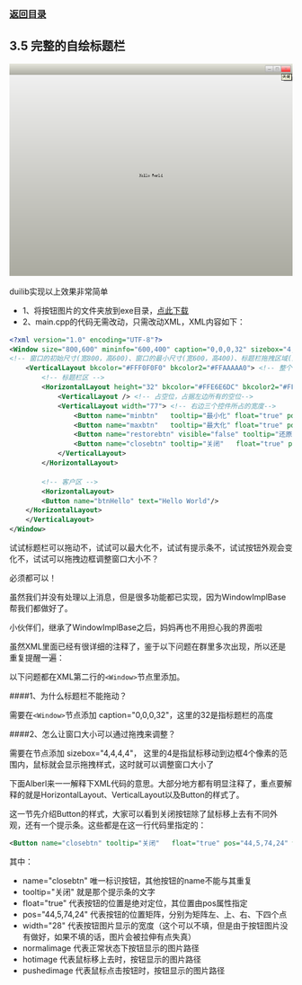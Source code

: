 ### [返回目录](0.目录.md)

## 3.5 完整的自绘标题栏

![](image/3.5.1.png)

duilib实现以上效果非常简单

- 1、将按钮图片的文件夹放到exe目录，[点此下载](http://dlwt.csdn.net/fd.php?i=193563318134594&s=98a7e7413359f74e0aa35a3bd69cd6bb)
- 2、main.cpp的代码无需改动，只需改动XML，XML内容如下：

```xml
<?xml version="1.0" encoding="UTF-8"?>
<Window size="800,600" mininfo="600,400" caption="0,0,0,32" sizebox="4,4,4,4"> 
<!-- 窗口的初始尺寸(宽800，高600)、窗口的最小尺寸(宽600，高400)、标题栏拖拽区域(高32)、可拖拽边框大小(这里添加sizebox后就可以拖拽边框调整大小了) -->
    <VerticalLayout bkcolor="#FFF0F0F0" bkcolor2="#FFAAAAA0"> <!-- 整个窗口的背景色 -->
        <!-- 标题栏区 -->
        <HorizontalLayout height="32" bkcolor="#FFE6E6DC" bkcolor2="#FFAAAAA0"> <!-- 标题栏背景色 bkcolor、bkcolor2、bkcolor3分别是渐变色的三个值-->         
            <VerticalLayout /> <!-- 占空位，占据左边所有的空位-->
            <VerticalLayout width="77"> <!-- 右边三个控件所占的宽度-->
                <Button name="minbtn"   tooltip="最小化" float="true" pos="0,5,22,24"  width="23" normalimage=" file='SysBtn\MinNormal.bmp' " hotimage=" file='SysBtn\MinFocus.bmp' " pushedimage=" file='SysBtn\MinFocus.bmp' "/>
                <Button name="maxbtn"   tooltip="最大化" float="true" pos="22,5,44,24" width="23" normalimage=" file='SysBtn\MaxNormal.bmp' " hotimage=" file='SysBtn\MaxFocus.bmp' " pushedimage=" file='SysBtn\MaxFocus.bmp' " />
                <Button name="restorebtn" visible="false" tooltip="还原" float="true" pos="22,5,44,24" width="23" normalimage=" file='SysBtn\StoreNormal.bmp' " hotimage=" file='SysBtn\StoreFocus.bmp' " pushedimage=" file='SysBtn\StoreFocus.bmp' " />
                <Button name="closebtn" tooltip="关闭"   float="true" pos="44,5,74,24" width="28" normalimage=" file='SysBtn\CloseNormal.bmp' " hotimage=" file='SysBtn\CloseFocus.bmp' " pushedimage=" file='SysBtn\CloseFocus.bmp' "/>
            </VerticalLayout>      
        </HorizontalLayout>
        
        <!-- 客户区 -->
        <HorizontalLayout>
        <Button name="btnHello" text="Hello World"/>
    </HorizontalLayout>
    </VerticalLayout>
</Window>
```

试试标题栏可以拖动不，试试可以最大化不，试试有提示条不，试试按钮外观会变化不，试试可以拖拽边框调整窗口大小不？

必须都可以！

虽然我们并没有处理以上消息，但是很多功能都已实现，因为WindowImplBase帮我们都做好了。

小伙伴们，继承了WindowImplBase之后，妈妈再也不用担心我的界面啦
 
虽然XML里面已经有很详细的注释了，鉴于以下问题在群里多次出现，所以还是重复提醒一遍：

以下问题都在XML第二行的```<Window>```节点里添加。

####1、为什么标题栏不能拖动？
 
需要在```<Window>```节点添加 caption="0,0,0,32"，这里的32是指标题栏的高度

####2、怎么让窗口大小可以通过拖拽来调整？

需要在<Window>节点添加 sizebox="4,4,4,4"， 这里的4是指鼠标移动到边框4个像素的范围内，鼠标就会显示拖拽样式，这时就可以调整窗口大小了
    
下面Alberl来一一解释下XML代码的意思。大部分地方都有明显注释了，重点要解释的就是HorizontalLayout、VerticalLayout以及Button的样式了。
    
这一节先介绍Button的样式，大家可以看到关闭按钮除了鼠标移上去有不同外观，还有一个提示条。这些都是在这一行代码里指定的：

```xml
<Button name="closebtn" tooltip="关闭"   float="true" pos="44,5,74,24" width="28" normalimage=" file='SysBtn\CloseNormal.bmp' " hotimage=" file='SysBtn\CloseFocus.bmp' " pushedimage=" file='SysBtn\CloseFocus.bmp' "/>
```

其中：

* name="closebtn"    唯一标识按钮，其他按钮的name不能与其重复
* tooltip="关闭"      就是那个提示条的文字
* float="true"       代表按钮的位置是绝对定位，其位置由pos属性指定
* pos="44,5,74,24"   代表按钮的位置矩阵，分别为矩阵左、上、右、下四个点
* width="28"         代表按钮图片显示的宽度（这个可以不填，但是由于按钮图片没有做好，如果不填的话，图片会被拉伸有点失真）
* normalimage           代表正常状态下按钮显示的图片路径
* hotimage                代表鼠标移上去时，按钮显示的图片路径     
* pushedimage          代表鼠标点击按钮时，按钮显示的图片路径   

